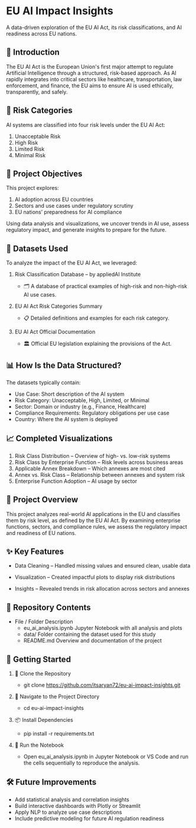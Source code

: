 # EU AI Impact Insights
A data-driven exploration of the EU AI Act, its risk classifications, and AI readiness across EU nations.


## 🧠 **Introduction**

The EU AI Act is the European Union's first major attempt to regulate Artificial Intelligence through a structured, risk-based approach. As AI rapidly integrates into critical sectors like healthcare, transportation, law enforcement, and finance, the EU aims to ensure AI is used ethically, transparently, and safely.


## 🧱 Risk Categories

AI systems are classified into four risk levels under the EU AI Act:

1. Unacceptable Risk
2.  High Risk
3. Limited Risk
4. Minimal Risk


## 🎯 Project Objectives
This project explores:

1. AI adoption across EU countries
2. Sectors and use cases under regulatory scrutiny
3. EU nations’ preparedness for AI compliance

Using data analysis and visualizations, we uncover trends in AI use, assess regulatory impact, and generate insights to prepare for the future.


## 📂 Datasets Used
To analyze the impact of the EU AI Act, we leveraged:

1. Risk Classification Database – by appliedAI Institute
   
   - 🗂️ A database of practical examples of high-risk and non-high-risk AI use cases.

2. EU AI Act Risk Categories Summary
   
   - 📋 Detailed definitions and examples for each risk category.

3. EU AI Act Official Documentation
   
   - 🏛️ Official EU legislation explaining the provisions of the Act.


## 📊 How Is the Data Structured?
The datasets typically contain:

- Use Case: Short description of the AI system
- Risk Category: Unacceptable, High, Limited, or Minimal
- Sector: Domain or industry (e.g., Finance, Healthcare)
- Compliance Requirements: Regulatory obligations per use case
- Country: Where the AI system is deployed


## 📈 Completed Visualizations
1. Risk Class Distribution – Overview of high- vs. low-risk systems
2. Risk Class by Enterprise Function – Risk levels across business areas
3. Applicable Annex Breakdown – Which annexes are most cited
4. Annex vs. Risk Class – Relationship between annexes and system risk
5. Enterprise Function Adoption – AI usage by sector


## 📌 Project Overview
This project analyzes real-world AI applications in the EU and classifies them by risk level, as defined by the EU AI Act. By examining enterprise functions, sectors, and compliance rules, we assess the regulatory impact and readiness of EU nations.

## ✨ Key Features
-  Data Cleaning – Handled missing values and ensured clean, usable data
  
-  Visualization – Created impactful plots to display risk distributions
  
-  Insights – Revealed trends in risk allocation across sectors and annexes


## 📁 Repository Contents
- File / Folder	Description
  - eu_ai_analysis.ipynb	Jupyter Notebook with all analysis and plots
  - data/	Folder containing the dataset used for this study
  - README.md	Overview and documentation of the project


## 🚀 Getting Started

1. 🔧 Clone the Repository
   - git clone https://github.com/itsaryan72/eu-ai-impact-insights.git

2. 📂 Navigate to the Project Directory
   - cd eu-ai-impact-insights

3. 📦 Install Dependencies
   - pip install -r requirements.txt

4. 🧪 Run the Notebook
   - Open eu_ai_analysis.ipynb in Jupyter Notebook or VS Code and run the cells sequentially to reproduce the analysis.


## 🛠️ Future Improvements
-  Add statistical analysis and correlation insights
-  Build interactive dashboards with Plotly or Streamlit
-  Apply NLP to analyze use case descriptions
-  Include predictive modeling for future AI regulation readiness
